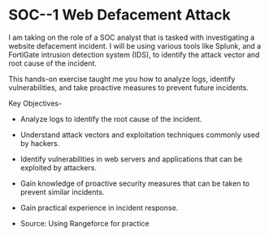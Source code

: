 # SOC--1 Web Defacement Attack
I am taking on the role of a SOC analyst that is tasked with investigating a website defacement incident. I  will be using various tools like Splunk, and a FortiGate intrusion detection system (IDS), to identify the attack vector and root cause of the incident. 

This hands-on exercise taught me you how to analyze logs, identify vulnerabilities, and take proactive measures to prevent future incidents.



Key Objectives- 
- Analyze logs to identify the root cause of the incident.
- Understand attack vectors and exploitation techniques commonly used by hackers.
- Identify vulnerabilities in web servers and applications that can be exploited by attackers.
- Gain knowledge of proactive security measures that can be taken to prevent similar incidents.
- Gain practical experience in incident response.

- Source: Using Rangeforce for practice
